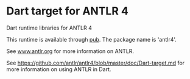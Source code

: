 # Dart target for ANTLR 4

Dart runtime libraries for ANTLR 4

This runtime is available through [pub](https://pub.dev). The package name is 'antlr4'.

See www.antlr.org for more information on ANTLR.

See https://github.com/antlr/antlr4/blob/master/doc/Dart-target.md for more information on using ANTLR in Dart.


